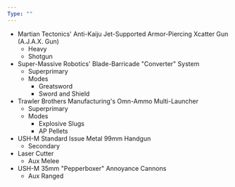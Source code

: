 ```yaml
---
Type: ""
---
```

- Martian Tectonics' Anti-Kaiju Jet-Supported Armor-Piercing Xcatter Gun (A.J.A.X. Gun)
    - Heavy 
    - Shotgun 
- Super-Massive Robotics' Blade-Barricade "Converter" System
	- Superprimary
	- Modes 
		- Greatsword 
		- Sword and Shield
- Trawler Brothers Manufacturing's Omn-Ammo Multi-Launcher
	- Superprimary 
	- Modes 
		- Explosive Slugs
		- AP Pellets
- USH-M Standard Issue Metal 99mm Handgun
	- Secondary 
- Laser Cutter 
	- Aux Melee 
- USH-M 35mm "Pepperboxer" Annoyance Cannons 
	- Aux Ranged 
